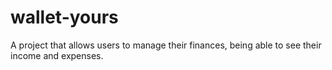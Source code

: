 # wallet-yours
A project that allows users to manage their finances, being able to see their income and expenses.
